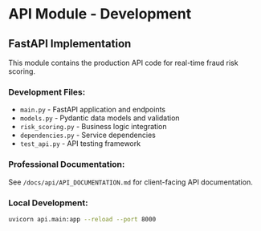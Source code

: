# API Module - Development
## FastAPI Implementation

This module contains the production API code for real-time fraud risk scoring.

### Development Files:
- `main.py` - FastAPI application and endpoints
- `models.py` - Pydantic data models and validation
- `risk_scoring.py` - Business logic integration
- `dependencies.py` - Service dependencies
- `test_api.py` - API testing framework

### Professional Documentation:
See `/docs/api/API_DOCUMENTATION.md` for client-facing API documentation.

### Local Development:
```bash
uvicorn api.main:app --reload --port 8000
